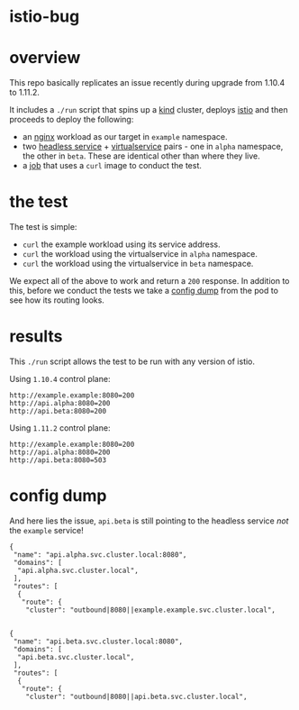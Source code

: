 # istio-bug

# overview

This repo basically replicates an issue recently during upgrade from 1.10.4 to 1.11.2.

It includes a `./run` script that spins up a [kind](https://kind.sigs.k8s.io/) cluster, deploys [istio](https://istio.io/) and then proceeds to deploy the following:

- an [nginx](junk/example/deployment.yaml) workload as our target in `example` namespace.
- two [headless service](https://kubernetes.io/docs/concepts/services-networking/service/#headless-services) + [virtualservice](https://istio.io/latest/docs/reference/config/networking/virtual-service/) pairs - one in `alpha` namespace, the other in `beta`. These are identical other than where they live.
- a [job](junk/debug/job.yaml) that uses a `curl` image to conduct the test.

# the test

The test is simple:

- `curl` the example workload using its service address.
- `curl` the workload using the virtualservice in `alpha` namespace.
- `curl` the workload using the virtualservice in `beta` namespace.

We expect all of the above to work and return a `200` response.
In addition to this, before we conduct the tests we take a [config dump](https://www.envoyproxy.io/docs/envoy/latest/operations/admin#get--config_dump?resource=) from the pod to see how its routing looks.

# results

This `./run` script allows the test to be run with any version of istio.

Using `1.10.4` control plane:

```
http://example.example:8080=200
http://api.alpha:8080=200
http://api.beta:8080=200
```

Using `1.11.2` control plane:

```
http://example.example:8080=200
http://api.alpha:8080=200
http://api.beta:8080=503
```

# config dump

And here lies the issue, `api.beta` is still pointing to the headless service _not_ the `example` service!


```
{
 "name": "api.alpha.svc.cluster.local:8080",
 "domains": [
  "api.alpha.svc.cluster.local",
 ],
 "routes": [
  {
   "route": {
    "cluster": "outbound|8080||example.example.svc.cluster.local",


{
 "name": "api.beta.svc.cluster.local:8080",
 "domains": [
  "api.beta.svc.cluster.local",
 ],
 "routes": [
  {
   "route": {
    "cluster": "outbound|8080||api.beta.svc.cluster.local",
```
